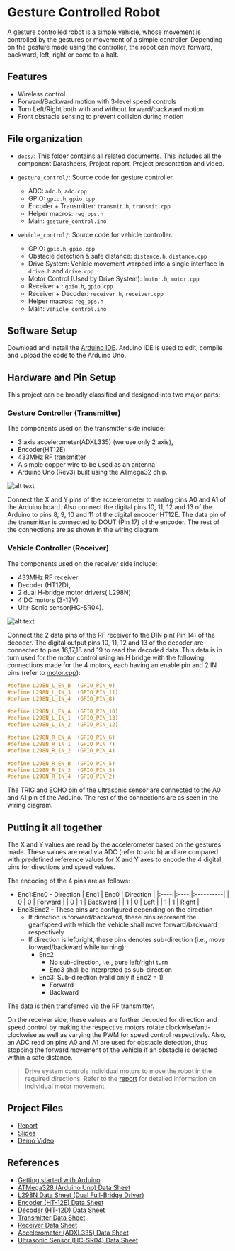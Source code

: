# Gesture Controlled Robot
A gesture controlled robot is a simple vehicle, whose movement is
controlled by the gestures or movement of a simple controller. Depending on the
gesture made using the controller, the robot can move forward, backward, left,
right or come to a halt.

## Features
* Wireless control
* Forward/Backward motion with 3-level speed controls
* Turn Left/Right both with and without forward/backward motion
* Front obstacle sensing to prevent collision during motion

## File organization
* `docs/`: This folder contains all related documents. This includes all the
   component Datasheets, Project report, Project presentation and video.
* `gesture_control/`: Source code for gesture controller.
  + ADC: `adc.h`, `adc.cpp`
  + GPIO: `gpio.h`, `gpio.cpp`
  + Encoder + Transmitter: `transmit.h`, `transmit.cpp`
  + Helper macros: `reg_ops.h`
  + Main: `gesture_control.ino`
 
* `vehicle_control/`: Source code for vehicle controller.
  + GPIO: `gpio.h`, `gpio.cpp`
  + Obstacle detection & safe distance: `distance.h`, `distance.cpp`
  + Drive System: Vehicle movement warpped into a single interface in `drive.h`
    and `drive.cpp`
  + Motor Control (Used by Drive System): I`motor.h`, `motor.cpp`
  + Receiver + : `gpio.h`, `gpio.cpp`
  + Receiver + Decoder: `receiver.h`, `receiver.cpp`
  + Helper macros: `reg_ops.h`
  + Main: `vehicle_control.ino`

## Software Setup
Download and install the [Arduino IDE](https://www.arduino.cc/en/Main/Software/).
Arduino IDE is used to edit, compile and upload the code to the
Arduino Uno.

## Hardware and Pin Setup
This project can be broadly classified and designed into two major parts:

### Gesture Controller (Transmitter)
The components used on the transmitter side include:
* 3 axis accelerometer(ADXL335) (we use only 2 axis),
* Encoder(HT12E)
* 433MHz RF transmitter
* A simple copper wire to be used as an antenna
* Arduino Uno (Rev3) built using the ATmega32 chip.

![alt text](docs/gesture_control.png)

Connect the X and Y pins of the accelerometer to analog pins A0 and A1 of the
Arduino board. Also connect the digital pins 10, 11, 12 and 13 of the Arduino
to pins 8, 9, 10 and 11 of the digital encoder HT12E. The data pin of the
transmitter is connected to DOUT (Pin 17) of the encoder. The rest of the
connections are as shown in the wiring diagram.

### Vehicle Controller (Receiver)
The components used on the receiver side include:
* 433MHz RF receiver
* Decoder (HT12D),
* 2 dual H-bridge motor drivers( L298N)
* 4 DC motors (3-12V)
* Ultr-Sonic sensor(HC-SR04).

![alt text](docs/vehicle_control.png)

Connect the 2 data pins of the RF receiver to the DIN pin( Pin 14) of the
decoder. The digital output pins 10, 11, 12 and 13 of the decoder are connected
to pins 16,17,18 and 19 to read the decoded data. This data is in turn used for
the motor control using an H bridge with the following connections made for the
4 motors, each having an enable pin and 2 IN pins (refer to
[motor.cpp](vehicle_control/motor.cpp)):

```c
#define L298N_L_EN_B  (GPIO_PIN_9)
#define L298N_L_IN_3  (GPIO_PIN_11)
#define L298N_L_IN_4  (GPIO_PIN_8)

#define L298N_L_EN_A  (GPIO_PIN_10)
#define L298N_L_IN_1  (GPIO_PIN_13)
#define L298N_L_IN_2  (GPIO_PIN_12)

#define L298N_R_EN_A  (GPIO_PIN_6)
#define L298N_R_IN_1  (GPIO_PIN_7)
#define L298N_R_IN_2  (GPIO_PIN_4)

#define L298N_R_EN_B  (GPIO_PIN_5)
#define L298N_R_IN_3  (GPIO_PIN_3)
#define L298N_R_IN_4  (GPIO_PIN_2)
```

The TRIG and ECHO pin of the ultrasonic sensor are connected to the A0 and A1
pin of the Arduino. The rest of the connections are as seen in the wiring
diagram.

## Putting it all together
The X and Y values are read by the accelerometer based on the gestures made.
These values are read via ADC (refer to adc.h) and are compared with predefined
reference values for X and Y axes to encode the 4 digital pins for directions
and speed values.

The encoding of the 4 pins are as follows:
* Enc1:Enc0 - Direction
  | Enc1 | Enc0 | Direction |
  |:----:|:----:|:----------|
  | 0    | 0    | Forward   |
  | 0    | 1    | Backward  |
  | 1    | 0    | Left      |
  | 1    | 1    | Right     |
* Enc3:Enc2 - These pins are configured depending on the direction
  + If direction is forward/backward, these pins represent the gear/speed with
    which the vehicle shall move forward/backward respectively
  + If direction is left/right, these pins denotes sub-direction (i.e., move
    forward/backward while turning):
    - Enc2
      * No sub-direction, i.e., pure left/right turn
      * Enc3 shall be interpreted as sub-direction
    - Enc3: Sub-direction (valid only if Enc2 = 1)
      * Forward
      * Backward

The data is then transferred via the RF transmitter.

On the receiver side, these values are further decoded for direction and speed
control by making the respective motors rotate clockwise/anti-clockwise as well
as varying the PWM for speed control respectively. Also, an ADC read on pins A0
and A1 are used for obstacle detection, thus stopping the forward movement of
the vehicle if an obstacle is detected within a safe distance.

> Drive system controls individual motors to move the robot in the required
> directions. Refer to the [report](docs/project_report.pdf) for detailed
> information on individual motor movement.

## Project Files
* [Report](docs/project_report.pdf)
* [Slides](docs/presenation.pdf)
* [Demo Video](https://youtu.be/Gb56p60mjdo)

## References
* [Getting started with Arduino](https://www.arduino.cc/en/Guide/HomePage)
* [ATMega328 (Arduino Uno) Data Sheet](docs/ATMEGA328_datasheet.pdf)
* [L298N Data Sheet (Dual Full-Bridge Driver)](docs/)
* [Encoder (HT-12E) Data Sheet](docs/HT12E.pdf)
* [Decoder (HT-12D) Data Sheet](docs/HT12D.pdf)
* [Transmitter Data Sheet](docs/RF434_transmitter.pdf)
* [Receiver Data Sheet](docs/RF434_receiver.pdf)
* [Accelerometer (ADXL335) Data Sheet](docs/adxl335.pdf)
* [Ultrasonic Sensor (HC-SR04) Data Sheet](docs/HCSR04.pdf)
